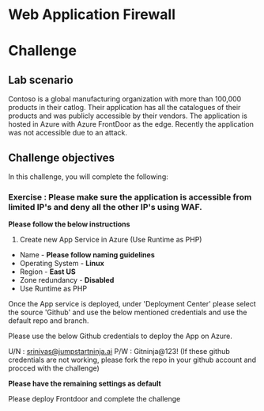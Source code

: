 
# Web Application Firewall
# Challenge

## Lab scenario 

Contoso is a global manufacturing organization with more than 100,000 products in their catlog. Their application has all the catalogues of their products and was publicly accessible by their vendors. The application is hosted in Azure with Azure FrontDoor as the edge. Recently the application was not accessible due to an attack. 


## Challenge objectives

In this challenge, you will complete the following:

### Exercise : Please make sure the application is accessible from limited IP's and deny all the other IP's using WAF. 


**Please follow the below instructions**
1. Create new App Service in Azure (Use Runtime as PHP)
- Name - **Please follow naming guidelines**
- Operating System - **Linux** 
- Region - **East US**
- Zone redundancy - **Disabled**
- Use Runtime as PHP

Once the App service is deployed, under 'Deployment Center' please select the source 'Github' and use the below mentioned credentials and use the default repo and branch. 

Please use the below Github credentials to deploy the App on Azure.

U/N : srinivas@jumpstartninja.ai
P/W : Gitninja@123! (If these github credentials are not working, please fork the repo in your github account and procced with the challenge)



**Please have the remaining settings as default**

Please deploy Frontdoor and complete the challenge


